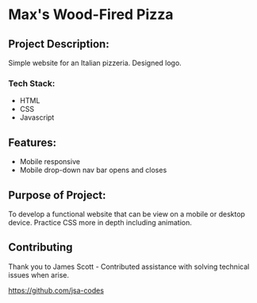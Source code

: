 # Max's Wood-Fired Pizza

## Project Description:
Simple website for an Italian pizzeria. Designed logo.

### Tech Stack:
* HTML
* CSS
* Javascript

## Features:
* Mobile responsive
* Mobile drop-down nav bar opens and closes

## Purpose of Project:
To develop a functional website that can be view on a mobile or desktop device. Practice CSS more in depth including animation.

## Contributing
Thank you to James Scott - Contributed assistance with solving technical issues when arise.

https://github.com/jsa-codes



 

